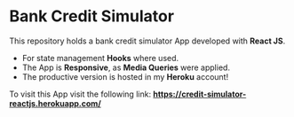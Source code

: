 # Bank Credit Simulator
This repository holds a bank credit simulator App developed with **React JS**.

* For state management **Hooks** where used.
* The App is **Responsive**, as **Media Queries** were applied.
* The productive version is hosted in my **Heroku** account!

To visit this App visit the following link: **https://credit-simulator-reactjs.herokuapp.com/**
